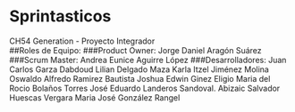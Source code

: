 # Sprintasticos
CH54 Generation - Proyecto Integrador  
##Roles de Equipo:
###Product Owner:
Jorge Daniel Aragón Suárez
###Scrum Master:
Andrea Eunice Aguirre López
###Desarrolladores:
Juan Carlos Garza Dabdoud
Lilian Delgado Maza
Karla Itzel Jiménez Molina
Oswaldo Alfredo Ramirez Bautista
Joshua Edwin Ginez Eligio
Maria del Rocio Bolaños Torres
José Eduardo Landeros Sandoval.
Abizaic Salvador Huescas Vergara
Maria José González Rangel
